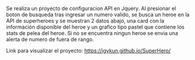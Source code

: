 Se realiza un proyecto de configuracion API en Jquery.
Al presionar el boton de busqueda tras ingresar un numero valido, se busca un heroe en la API de superheroes y se muestran 2 datos abajo, una card con la información disponible del heroe y un grafico tipo pastel que contiene los stats de pelea del heroe.
Si no se encuentra ningun heroe se envia una alerta de numero de fuera de rango.

Link para visualizar el proyecto: https://igykun.github.io/SuperHero/
